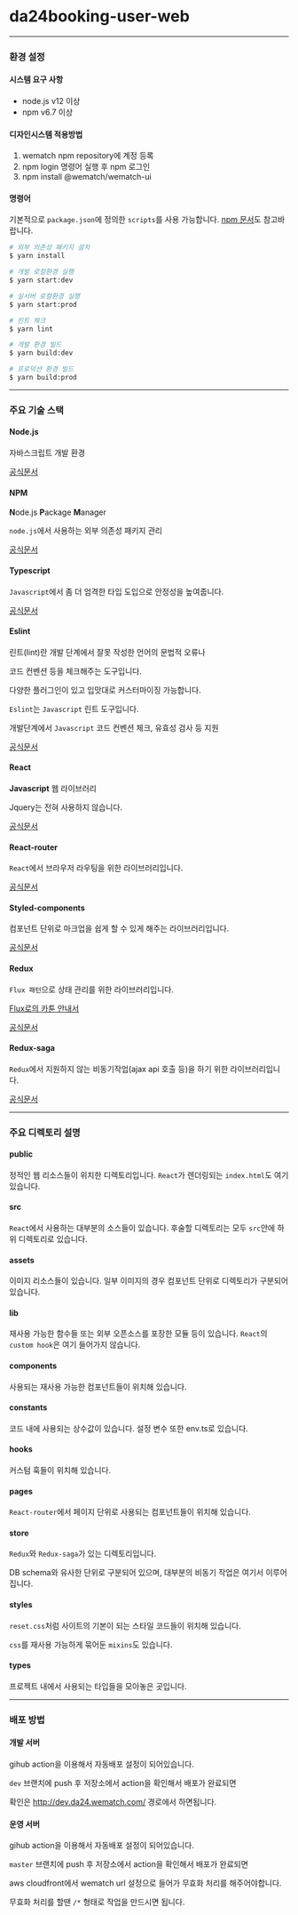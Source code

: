 # da24booking-user-web

---

### 환경 설정

#### 시스템 요구 사항

- node.js v12 이상
- npm v6.7 이상

#### 디자인시스템 적용방법

1. wematch npm repository에 계정 등록
2. npm login 명령어 실행 후 npm 로그인
3. npm install @wematch/wematch-ui

#### 명령어

기본적으로 `package.json`에 정의한 `scripts`를 사용 가능합니다.
[npm 문서](https://docs.npmjs.com/)도 참고바랍니다.

```bash
# 외부 의존성 패키지 설치
$ yarn install

# 개발 로컬환경 실행
$ yarn start:dev

# 실서버 로컬환경 실행
$ yarn start:prod

# 린트 체크
$ yarn lint

# 개발 환경 빌드
$ yarn build:dev

# 프로덕션 환경 빌드
$ yarn build:prod
```

---

### 주요 기술 스택

#### Node.js

자바스크립트 개발 환경

[공식문서](https://nodejs.org/ko/)

#### NPM

**N**ode.js **P**ackage **M**anager

`node.js`에서 사용하는 외부 의존성 패키지 관리

[공식문서](https://www.npmjs.com/)

#### Typescript

`Javascript`에서 좀 더 엄격한 타입 도입으로 안정성을 높여줍니다.

[공식문서](https://www.typescriptlang.org/)

#### Eslint

린트(lint)란 개발 단계에서 잘못 작성한 언어의 문법적 오류나

코드 컨벤션 등을 체크해주는 도구입니다.

다양한 플러그인이 있고 입맛대로 커스터마이징 가능합니다.

`Eslint`는 `Javascript` 린트 도구입니다.

개발단계에서 `Javascript` 코드 컨벤션 체크, 유효성 검사 등 지원

[공식문서](https://eslint.org/)

#### React

**Javascript** 웹 라이브러리

Jquery는 전혀 사용하지 않습니다.

[공식문서](https://reactjs.org/)

#### React-router

`React`에서 브라우저 라우팅을 위한 라이브러리입니다.

[공식문서](https://reacttraining.com/react-router/web/guides/quick-start)

#### Styled-components

컴포넌트 단위로 마크업을 쉽게 할 수 있게 해주는 라이브러리입니다.

[공식문서](https://styled-components.com/)

#### Redux

`Flux 패턴`으로 상태 관리를 위한 라이브러리입니다.

[Flux로의 카툰 안내서](https://bestalign.github.io/2015/10/06/cartoon-guide-to-flux/)

[공식문서](https://redux.js.org/)

#### Redux-saga

`Redux`에서 지원하지 않는 비동기작업(ajax api 호출 등)을 하기 위한 라이브러리입니다.

[공식문서](https://redux-saga.js.org/)

---

### 주요 디렉토리 설명

#### public

정적인 웹 리소스들이 위치한 디렉토리입니다.
`React`가 렌더링되는 `index.html`도 여기 있습니다.

#### src

`React`에서 사용하는 대부분의 소스들이 있습니다.
후술할 디렉토리는 모두 `src`안에 하위 디렉토리로 있습니다.

#### assets

이미지 리소스들이 있습니다. 일부 이미지의 경우 컴포넌트 단위로 디렉토리가 구분되어 있습니다.

#### lib

재사용 가능한 함수들 또는 외부 오픈소스를 포장한 모듈 등이 있습니다.
`React`의 `custom hook`은 여기 들어가지 않습니다.

#### components

사용되는 재사용 가능한 컴포넌트들이 위치해 있습니다.

#### constants

코드 내에 사용되는 상수값이 있습니다. 설정 변수 또한 env.ts로 있습니다.

#### hooks

커스텀 훅들이 위치해 있습니다.

#### pages

`React-router`에서 페이지 단위로 사용되는 컴포넌트들이 위치해 있습니다.

#### store

`Redux`와 `Redux-saga`가 있는 디렉토리입니다.

DB schema와 유사한 단위로 구분되어 있으며, 대부분의 비동기 작업은 여기서 이루어집니다.

#### styles

`reset.css`처럼 사이트의 기본이 되는 스타일 코드들이 위치해 있습니다.

`css`를 재사용 가능하게 묶어둔 `mixins`도 있습니다.

#### types

프로젝트 내에서 사용되는 타입들을 모아놓은 곳입니다.

---

### 배포 방법

#### 개발 서버

gihub action을 이용해서 자동배포 설정이 되어있습니다.

`dev` 브랜치에 push 후 저장소에서 action을 확인해서 배포가 완료되면

확인은 http://dev.da24.wematch.com/ 경로에서 하면됩니다.

#### 운영 서버

gihub action을 이용해서 자동배포 설정이 되어있습니다.

`master` 브랜치에 push 후 저장소에서 action을 확인해서 배포가 완료되면

aws cloudfront에서 wematch url 설정으로 들어가 무효화 처리를 해주어야합니다.

무효화 처리를 할땐 `/*` 형태로 작업을 만드시면 됩니다.

